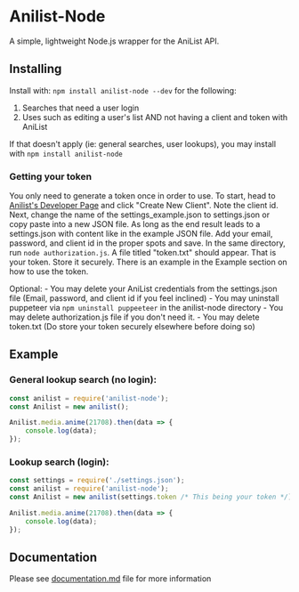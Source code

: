 # Anilist-Node
A simple, lightweight Node.js wrapper for the AniList API.

## Installing
Install with: `npm install anilist-node --dev` for the following:
1. Searches that need a user login
2. Uses such as editing a user's list
AND not having a client and token with AniList

If that doesn't apply (ie: general searches, user lookups), you may install with `npm install anilist-node`

### Getting your token
You only need to generate a token once in order to use. To start, head to [Anilist's Developer Page](https://anilist.co/settings/developer) and click "Create New Client". Note the client id. Next, change the name of the settings_example.json to settings.json or copy paste into a new JSON file. As long as the end result leads to a settings.json with content like in the example JSON file. Add your email, password, and client id in the proper spots and save. In the same directory, run `node authorization.js`. A file titled "token.txt" should appear. That is your token. Store it securely. There is an example in the Example section on how to use the token.

Optional:
    - You may delete your AniList credentials from the settings.json file (Email, password, and client id if you feel inclined)
    - You may uninstall puppeteer via `npm uninstall puppeeteer` in the anilist-node directory
    - You may delete authorization.js file if you don't need it.
    - You may delete token.txt (Do store your token securely elsewhere before doing so)

## Example
### General lookup search (no login):
```javascript 
const anilist = require('anilist-node');
const Anilist = new anilist();

Anilist.media.anime(21708).then(data => {
    console.log(data);
});
```

### Lookup search (login):
```javascript
const settings = require('./settings.json');
const anilist = require('anilist-node');
const Anilist = new anilist(settings.token /* This being your token */);

Anilist.media.anime(21708).then(data => {
    console.log(data);
});
```

## Documentation
Please see [documentation.md](documentation.md) file for more information